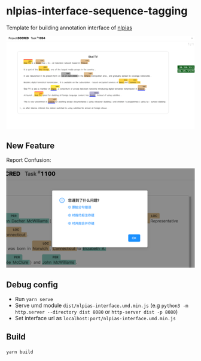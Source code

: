 # nlpias-interface-sequence-tagging

Template for building annotation interface of [nlpias](https://github.com/lsvih/nlpias)

![Screenshot](/resources/screenshot.png)

## New Feature

Report Confusion:

![Screenshot](/resources/screenshot-2.png)

## Debug config

- Run `yarn serve`
- Serve umd module `dist/nlpias-interface.umd.min.js` (e.g `python3 -m http.server --directory dist 8080` or `http-server dist -p 8080`)
- Set interface url as `localhost:port/nlpias-interface.umd.min.js`

## Build

`yarn build`
